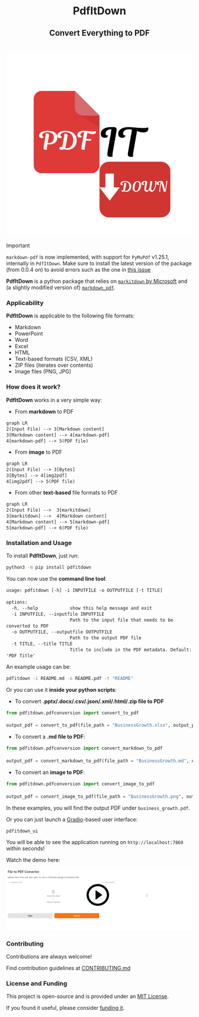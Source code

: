 <div align="center">
<h1>PdfItDown</h1>
<h2>Convert Everything to PDF</h2>
</div>
<br>
<div align="center">
    <img src="https://raw.githubusercontent.com/AstraBert/PdfItDown/main/img/logo.png" alt="PdfItDown Logo">
</div>

> [!IMPORTANT]
> `markdown-pdf` is now implemented, with support for `PyMuPdf` v1.25.1, internally in `PdfItDown`. Make sure to install the latest version of the package (from 0.0.4 on) to avoid errors such as the one in [this issue](https://github.com/AstraBert/PdfItDown/issues/1) 

**PdfItDown** is a python package that relies on [`markitdown` by Microsoft](https://github.com/microsoft/markitdown/) and (a slightly modified version of) [`markdown_pdf`](https://github.com/vb64/markdown-pdf). 

### Applicability

**PdfItDown** is applicable to the following file formats:

- Markdown
- PowerPoint
- Word
- Excel
- HTML
- Text-based formats (CSV, XML)
- ZIP files (iterates over contents)
- Image files (PNG, JPG)

### How does it work?

**PdfItDown** works in a very simple way:

- From **markdown** to PDF

```mermaid
graph LR
2(Input File) --> 3[Markdown content] 
3[Markdown content] --> 4[markdown-pdf]
4[markdown-pdf] --> 5(PDF file)
```

- From **image** to PDF

```mermaid
graph LR
2(Input File) --> 3[Bytes] 
3[Bytes] --> 4[img2pdf]
4[img2pdf] --> 5(PDF file)
```

- From other **text-based** file formats to PDF

```mermaid
graph LR
2(Input File) -->  3[markitdown]
3[markitdown] -->  4[Markdown content]
4[Markdown content] --> 5[markdown-pdf]
5[markdown-pdf] --> 6(PDF file)
```

### Installation and Usage

To install **PdfItDown**, just run:

```bash
python3 -m pip install pdfitdown
```

You can now use the **command line tool**:

```
usage: pdfitdown [-h] -i INPUTFILE -o OUTPUTFILE [-t TITLE]

options:
  -h, --help            show this help message and exit
  -i INPUTFILE, --inputfile INPUTFILE
                        Path to the input file that needs to be converted to PDF
  -o OUTPUTFILE, --outputfile OUTPUTFILE
                        Path to the output PDF file
  -t TITLE, --title TITLE
                        Title to include in the PDF metadata. Default: 'PDF Title'
```

An example usage can be:

```bash
pdfitdown -i README.md -o README.pdf -t "README"
```

Or you can use it **inside your python scripts**:

- To convert **.pptx/.docx/.csv/.json/.xml/.html/.zip file to PDF**

```python
from pdfitdown.pdfconversion import convert_to_pdf

output_pdf = convert_to_pdf(file_path = "BusinessGrowth.xlsx", output_path = "business_growth.pdf", title = "Business Growth")
```

- To convert a **.md file to PDF**:

```python
from pdfitdown.pdfconversion import convert_markdown_to_pdf

output_pdf = convert_markdown_to_pdf(file_path = "BusinessGrowth.md", output_path = "business_growth.pdf", title = "Business Growth")
```

- To convert an **image to PDF**:

```python
from pdfitdown.pdfconversion import convert_image_to_pdf

output_pdf = convert_image_to_pdf(file_path = "BusinessGrowth.png", output_path = "business_growth.pdf")
```

In these examples, you will find the output PDF under `business_growth.pdf`.

Or you can just launch a [Gradio](https://gradio.app)-based user interface:

```bash
pdfitdown_ui
```

You will be able to see the application running on `http://localhost:7860` within seconds!

Watch the demo here:

[![Watch the video demo!](https://raw.githubusercontent.com/AstraBert/PdfItDown/main/img/thumbnail.png)](https://raw.githubusercontent.com/AstraBert/PdfItDown/main/img/pdfitdown_ui_demo.mp4)

### Contributing

Contributions are always welcome!

Find contribution guidelines at [CONTRIBUTING.md](https://github.com/AstraBert/PdfItDown/tree/main/CONTRIBUTING.md)

### License and Funding

This project is open-source and is provided under an [MIT License](https://github.com/AstraBert/PdfItDown/tree/main/LICENSE).

If you found it useful, please consider [funding it](https://github.com/sponsors/AstraBert).